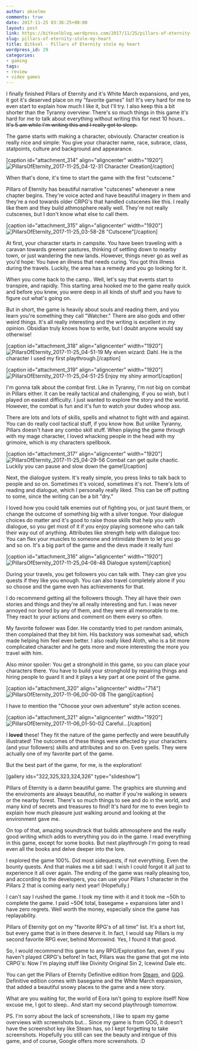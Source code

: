 ```yaml
---
author: akselmo
comments: true
date: 2017-11-25 03:36:25+00:00
layout: post
link: https://bitkselblog.wordpress.com/2017/11/25/pillars-of-eternity-stole-my-heart/
slug: pillars-of-eternity-stole-my-heart
title: Bitksel - Pillars of Eternity stole my heart
wordpress_id: 29
categories:
- gaming
tags:
- review
- video games
---
```


I finally finished Pillars of Eternity [](http://store.steampowered.com/app/291650/Pillars_of_Eternity/)and it's White March expansions, and yes, it got it's deserved place on my "favorite games" list! It's very hard for me to even start to explain how much I like it, but I'll try. I also keep this a bit shorter than the Tyranny overview: There's so much things in this game it's hard for me to talk about everything without writing this for next 10 hours.. <del>It's 5 am while I'm writing this and I really got to sleep.</del>

<!-- more -->

The game starts with making a character, obviously. Character creation is really nice and simple: You give your character name, race, subrace, class, statpoints, culture and background and appearance.

[caption id="attachment_314" align="aligncenter" width="1920"]![PillarsOfEternity_2017-11-25_04-12-31](https://bitkselblog.files.wordpress.com/2017/11/pillarsofeternity_2017-11-25_04-12-31.jpg) Character Creation[/caption]

When that's done, it's time to start the game with the first "cutscene."

Pillars of Eternity has beautiful narrative "cutscenes" whenever a new chapter begins. They're voice acted and have beautiful imagery in them and they're a nod towards older CRPG's that handled cutscenes like this. I really like them and they build athmosphere really well. They're not really cutscenes, but I don't know what else to call them.

[caption id="attachment_315" align="aligncenter" width="1920"]![PillarsOfEternity_2017-11-25_03-58-28](https://bitkselblog.files.wordpress.com/2017/11/pillarsofeternity_2017-11-25_03-58-28.jpg) "Cutscene"[/caption]

At first, your character starts in campsite. You have been traveling with a caravan towards greener pastures, thinking of settling down to nearby town, or just wandering the new lands. However, things never go as well as you'd hope: You have an illness that needs curing. You got this illness during the travels. Luckily, the area has a remedy and you go looking for it.

When you come back to the camp.. Well, let's say that events start to transpire, and rapidly. This starting area hooked me to the game really quick and before you knew, you were deep in all kinds of stuff and you have to figure out what's going on.

But in short, the game is heavily about souls and reading them, and you learn you're something they call "Watcher." There are also gods and other weird things. It's all really interesting and the writing is excellent in my opinion. Obsidian truly knows how to write, but I doubt anyone would say otherwise!

[caption id="attachment_318" align="aligncenter" width="1920"]![PillarsOfEternity_2017-11-25_04-51-19](https://bitkselblog.files.wordpress.com/2017/11/pillarsofeternity_2017-11-25_04-51-19.jpg) My elven wizard: Dahl. He is the character I used my first playthrough.[/caption]

[caption id="attachment_319" align="aligncenter" width="1920"]![PillarsOfEternity_2017-11-25_04-51-25](https://bitkselblog.files.wordpress.com/2017/11/pillarsofeternity_2017-11-25_04-51-25.jpg) Enjoy my shiny armor![/caption]



I'm gonna talk about the combat first. Like in Tyranny, I'm not big on combat in Pillars either. It can be really tactical and challenging, if you so wish, but I played on easiest difficulty. I just wanted to explore the story and the world. However, the combat is fun and it's fun to watch your dudes whoop ass.

There are lots and lots of skills, spells and whatnot to fight with and against. You can do really cool tactical stuff, if you know how. But unlike Tyranny, Pillars doesn't have any combo skill stuff. When playing the game through with my mage character, I loved whacking people in the head with my grimoire, which is my characters spellbook.

[caption id="attachment_317" align="aligncenter" width="1920"]![PillarsOfEternity_2017-11-25_04-29-56](https://bitkselblog.files.wordpress.com/2017/11/pillarsofeternity_2017-11-25_04-29-56.jpg) Combat can get quite chaotic. Luckily you can pause and slow down the game![/caption]

Next, the dialogue system. It's really simple, you press links to talk back to people and so on. Sometimes it's voiced, sometimes it's not. There's lots of reading and dialogue, which I personally really liked. This can be off putting to some, since the writing can be a bit "dry."

I loved how you could talk enemies out of fighting you, or just taunt them, or change the outcome of something big with a silver tongue. Your dialogue choices do matter and it's good to raise those skills that help you with dialogue, so you get most of it if you enjoy playing someone who can talk their way out of anything. Attributes like strength help with dialogue too: You can flex your muscles to someone and intimidate them to let you go and so on. It's a big part of the game and the devs made it really fun!

[caption id="attachment_316" align="aligncenter" width="1920"]![PillarsOfEternity_2017-11-25_04-08-48](https://bitkselblog.files.wordpress.com/2017/11/pillarsofeternity_2017-11-25_04-08-48.jpg) Dialogue system[/caption]

During your travels, you get followers you can talk with. They can give you quests if they like you enough. You can also travel completely alone if you so choose and the game even has achievements for that.

I do recommend getting all the followers though. They all have their own stories and things and they're all really interesting and fun. I was never annoyed nor bored by any of them, and they were all memorable to me. They react to your actions and comment on them every so often.

My favorite follower was Eder. He constantly tried to pet random animals, then complained that they bit him. His backstory was somewhat sad, which made helping him feel even better. I also really liked Aloth, who is a bit more complicated character and he gets more and more interesting the more you travel with him.

Also minor spoiler: You get a stronghold in this game, so you can place your characters there. You have to build your stronghold by repairing things and hiring people to guard it and it plays a key part at one point of the game.

[caption id="attachment_320" align="aligncenter" width="714"]![PillarsOfEternity_2017-11-06_00-00-08](https://bitkselblog.files.wordpress.com/2017/11/pillarsofeternity_2017-11-06_00-00-08.png) The gang[/caption]

I have to mention the "Choose your own adventure" style action scenes.

[caption id="attachment_321" align="aligncenter" width="1920"]![PillarsOfEternity_2017-11-06_01-50-02](https://bitkselblog.files.wordpress.com/2017/11/pillarsofeternity_2017-11-06_01-50-02.jpg) Careful...[/caption]

I **loved** these! They fit the nature of the game perfectly and were beautifully illustrated! The outcomes of these things were affected by your characters (and your followers) skills and attributes and so on. Even spells. They were actually one of my favorite part of the game.

But the best part of the game, for me, is the exploration!

[gallery ids="322,325,323,324,326" type="slideshow"]

Pillars of Eternity is a damn beautiful game. The graphics are stunning and the enviroments are always beautiful, no matter if you're walking in sewers or the nearby forest. There's so much things to see and do in the world, and many kind of secrets and treasures to find! It's hard for me to even begin to explain how much pleasure just walking around and looking at the environment gave me.

On top of that, amazing soundtrack that builds athmosphere and the really good writing which adds to everything you do in the game. I read everything in this game, except for some books. But next playthrough I'm going to read even all the books and delve deeper into the lore.

I explored the game 100%. Did most sidequests, if not everything. Even the bounty quests. And that makes me a bit sad: I wish I could forgot it all just to experience it all over again. The ending of the game was really pleasing too, and according to the developers, you can use your Pillars 1 character in the Pillars 2 that is coming early next year! (Hopefully.)

I can't say I rushed the game. I took my time with it and it took me ~50h to complete the game. I paid ~50€ total, basegame + expansions later and I have zero regrets. Well worth the money, especially since the game has replayability.

Pillars of Eternity got on my "favorite RPG's of all time" list. It's a short list, but every game that is in there deserve it. In fact, I would say Pillars is my second favorite RPG ever, behind Morrowind. Yes, I found it that good.

So, I would recommend this game to any RPG/Exploration fan, even if you haven't played CRPG's before! In fact, Pillars was the game that got me into CRPG's: Now I'm playing stuff like Divinity Original Sin 2, Icewind Dale etc.

You can get the Pillars of Eternity Definitive edition from [Steam ](http://store.steampowered.com/app/291650/Pillars_of_Eternity/) and [GOG](https://www.gog.com/game/pillars_of_eternity_definitive_edition).  Definitive edition comes with basegame and the White March expansion, that added a beautiful snowy places to the game and a new story.

What are you waiting for, the world of Eora isn't going to explore itself! Now excuse me, I got to sleep.. And start my second playthrough tomorrow.

PS. I'm sorry about the lack of screenshots, I like to spam my game overviews with screenshots but... Since my game is from GOG, it doesn't have the screenshot key like Steam has, so I kept forgetting to take screenshots. Hopefully you still can see the beauty and intrigue of this game, and of course, Google offers more screenshots. :D
